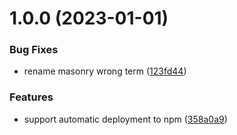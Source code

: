 # 1.0.0 (2023-01-01)


### Bug Fixes

* rename masonry wrong term ([123fd44](https://github.com/esakal/obsidian-album/commit/123fd44fd3f18180fd6a843651b82c4f8ef38dbc))


### Features

* support automatic deployment to npm ([358a0a9](https://github.com/esakal/obsidian-album/commit/358a0a97fbcd8b39192ab2b0c350d6e9995bf021))

